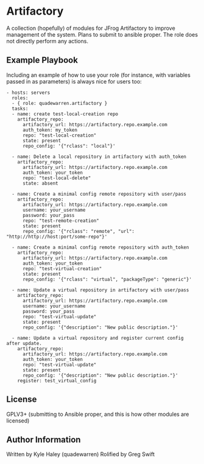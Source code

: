 Artifactory
===========

A collection (hopefully) of modules for JFrog Artifactory to improve management of the system. Plans to submit to ansible proper. The role does not directly perform any actions.

Example Playbook
----------------

Including an example of how to use your role (for instance, with variables passed in as parameters) is always nice for users too:

    - hosts: servers
      roles:
      - { role: quadewarren.artifactory }
      tasks:
      - name: create test-local-creation repo
        artifactory_repo:
          artifactory_url: https://artifactory.repo.example.com
          auth_token: my_token
          repo: "test-local-creation"
          state: present
          repo_config: '{"rclass": "local"}'
      
      - name: Delete a local repository in artifactory with auth_token 
        artifactory_repo:
          artifactory_url: https://artifactory.repo.example.com
          auth_token: your_token
          repo: "test-local-delete"
          state: absent
      
      - name: Create a minimal config remote repository with user/pass
        artifactory_repo:
          artifactory_url: https://artifactory.repo.example.com
          username: your_username
          password: your_pass
          repo: "test-remote-creation"
          state: present
          repo_config: '{"rclass": "remote", "url": "http://http://host:port/some-repo"}'
      
      - name: Create a minimal config remote repository with auth_token 
        artifactory_repo:
          artifactory_url: https://artifactory.repo.example.com
          auth_token: your_token
          repo: "test-virtual-creation"
          state: present
          repo_config: '{"rclass": "virtual", "packageType": "generic"}'
      
      - name: Update a virtual repository in artifactory with user/pass 
        artifactory_repo:
          artifactory_url: https://artifactory.repo.example.com
          username: your_username
          password: your_pass
          repo: "test-virtual-update"
          state: present
          repo_config: '{"description": "New public description."}'
      
      - name: Update a virtual repository and register current config after update.
        artifactory_repo:
          artifactory_url: https://artifactory.repo.example.com
          auth_token: your_token
          repo: "test-virtual-update"
          state: present
          repo_config: '{"description": "New public description."}'
        register: test_virtual_config          

License
-------

GPLV3+ (submitting to Ansible proper, and this is how other modules are licensed)

Author Information
------------------

Written by Kyle Haley (quadewarren)
Rolified by Greg Swift
